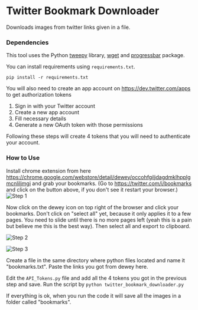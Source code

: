 # Twitter Bookmark Downloader
Downloads images from twitter links given in a file.

### Dependencies

This tool uses the Python [tweepy](www.tweepy.org) library, [wget](https://www.gnu.org/software/wget/) and [progressbar](https://pypi.org/project/progressbar2/) package.

You can install requirements using `requirements.txt`.

`pip install -r requirements.txt`

You will also need to create an app account on https://dev.twitter.com/apps to get authorization tokens

1. Sign in with your Twitter account
2. Create a new app account
3. Fill necessary details
4. Generate a new OAuth token with those permissions

Following these steps will create 4 tokens that you will need to authenticate your account.

### How to Use
Install chrome extension from here https://chrome.google.com/webstore/detail/dewey/occohfgiljdagdmklhpplgmcnliljmgi and grab your bookmarks. (Go to https://twitter.com/i/bookmarks and click on the button above, if you don't see it restart your browser.) 
![Step 1](https://i.imgur.com/zamrINN.jpg)

Now click on the dewey icon on top right of the browser and click your bookmarks. Don't click on "select all" yet, because it only applies it to a few pages. You need to slide until there is no more pages left (yeah this is a pain but believe me this is the best way). Then select all and export to clipboard.

![Step 2](https://i.imgur.com/5NyNA9F.jpg)

![Step 3](https://i.imgur.com/7Ndcqge.jpg)

Create a file in the same directory where python files located and name it "bookmarks.txt". Paste the links you got from dewey here.

Edit the `API_Tokens.py` file and add all the 4 tokens you got in the previous step and save.
Run the script by `python twitter_bookmark_downloader.py`

If everything is ok, when you run the code it will save all the images in a folder called "bookmarks". 

